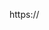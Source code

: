 https:// 

<title>lovestar<title./>


  <head>. srs/img
  
  <body>.
  <p> lovebeging.when.<em>trufils


